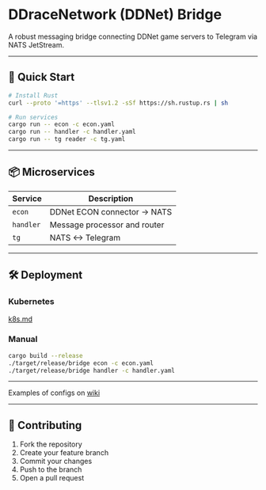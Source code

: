 # DDraceNetwork (DDNet) Bridge

A robust messaging bridge connecting DDNet game servers to Telegram via NATS JetStream.

---

## 🚀 Quick Start

```bash
# Install Rust
curl --proto '=https' --tlsv1.2 -sSf https://sh.rustup.rs | sh

# Run services
cargo run -- econ -c econ.yaml
cargo run -- handler -c handler.yaml
cargo run -- tg reader -c tg.yaml
```

---

## 📦 Microservices

| Service   | Description                  |
|-----------|------------------------------|
| `econ`    | DDNet ECON connector → NATS  |
| `handler` | Message processor and router |
| `tg`      | NATS <-> Telegram            |

---

## 🛠 Deployment

### Kubernetes

[k8s.md](https://github.com/teeworlds-nats/bridge/wiki/k8s)

### Manual

```bash
cargo build --release
./target/release/bridge econ -c econ.yaml
./target/release/bridge handler -c handler.yaml
```

---

Examples of configs on [wiki](https://github.com/teeworlds-nats/bridge/wiki)

---
## 🤝 Contributing

1. Fork the repository
2. Create your feature branch
3. Commit your changes
4. Push to the branch
5. Open a pull request
